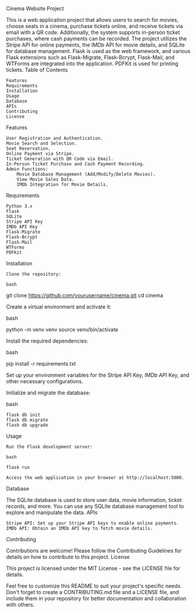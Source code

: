Cinema Website Project

This is a web application project that allows users to search for movies, choose seats in a cinema, purchase tickets online, and receive tickets via email with a QR code. Additionally, the system supports in-person ticket purchases, where cash payments can be recorded. The project utilizes the Stripe API for online payments, the IMDb API for movie details, and SQLite for database management. Flask is used as the web framework, and various Flask extensions such as Flask-Migrate, Flask-Bcrypt, Flask-Mail, and WTForms are integrated into the application. PDFKit is used for printing tickets.
Table of Contents

    Features
    Requirements
    Installation
    Usage
    Database
    APIs
    Contributing
    License

Features

    User Registration and Authentication.
    Movie Search and Selection.
    Seat Reservation.
    Online Payment via Stripe.
    Ticket Generation with QR Code via Email.
    In-Person Ticket Purchase and Cash Payment Recording.
    Admin Functions:
        Movie Database Management (Add/Modify/Delete Movies).
        View Movie Sales Data.
        IMDb Integration for Movie Details.

Requirements

    Python 3.x
    Flask
    SQLite
    Stripe API Key
    IMDb API Key
    Flask-Migrate
    Flask-Bcrypt
    Flask-Mail
    WTForms
    PDFKit

Installation

    Clone the repository:

    bash

git clone https://github.com/yourusername/cinema.git
cd cinema

Create a virtual environment and activate it:

bash

python -m venv venv
source venv/bin/activate

Install the required dependencies:

bash

pip install -r requirements.txt

Set up your environment variables for the Stripe API Key, IMDb API Key, and other necessary configurations.

Initialize and migrate the database:

bash

    flask db init
    flask db migrate
    flask db upgrade

Usage

    Run the Flask development server:

    bash

    flask run

    Access the web application in your browser at http://localhost:5000.

Database

The SQLite database is used to store user data, movie information, ticket records, and more. You can use any SQLite database management tool to explore and manipulate the data.
APIs

    Stripe API: Set up your Stripe API keys to enable online payments.
    IMDb API: Obtain an IMDb API key to fetch movie details.

Contributing

Contributions are welcome! Please follow the Contributing Guidelines for details on how to contribute to this project.
License

This project is licensed under the MIT License - see the LICENSE file for details.

Feel free to customize this README to suit your project's specific needs. Don't forget to create a CONTRIBUTING.md file and a LICENSE file, and include them in your repository for better documentation and collaboration with others.